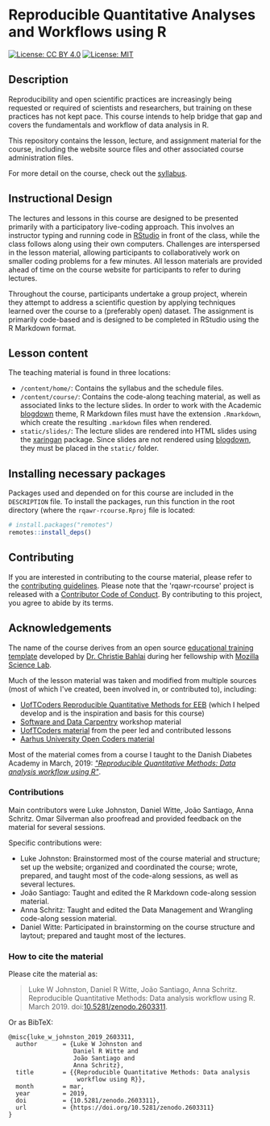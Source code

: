 
# Reproducible Quantitative Analyses and Workflows using R

[![License: CC BY 4.0](https://img.shields.io/badge/License-CC%20BY%204.0-lightgrey.svg)](https://creativecommons.org/licenses/by/4.0/)
[![License: MIT](https://img.shields.io/badge/License-MIT-yellow.svg)](https://opensource.org/licenses/MIT)

## Description

Reproducibility and open scientific practices are increasingly being requested
or required of scientists and researchers, but training on these practices has 
not kept pace. This course intends to help bridge that gap and covers the
fundamentals and workflow of data analysis in R.

This repository contains the lesson, lecture, and assignment material for the
course, including the website source files and other associated course
administration files. 

For more detail on the course, check out the [syllabus](https://rqawr-rcourse.lwjohnst.com).

## Instructional Design

The lectures and lessons in this course are designed to be presented primarily
with a participatory live-coding approach. This involves an instructor typing
and running code in [RStudio](https://www.rstudio.com/) in front of the class,
while the class follows along using their own computers. Challenges are
interspersed in the lesson material, allowing participants to collaboratively
work on smaller coding problems for a few minutes. All lesson materials are
provided ahead of time on the course website for participants to refer to during
lectures.

Throughout the course, participants undertake a group project, wherein they
attempt to address a scientific question by applying techniques learned over the
course to a (preferably open) dataset. The assignment is primarily code-based
and is designed to be completed in RStudio using the R Markdown format.

## Lesson content

The teaching material is found in three locations:

- `/content/home/`: Contains the syllabus and the schedule files.
- `/content/course/`: Contains the code-along teaching material, as well as
associated links to the lecture slides. In order to work with the Academic
[blogdown] theme, R Markdown files must have the extension `.Rmarkdown`, which
create the resulting `.markdown` files when rendered.
- `static/slides/`: The lecture slides are rendered into HTML slides using
the [xaringan] package. Since slides are not rendered using [blogdown], they
must be placed in the `static/` folder.

[xaringan]: https://github.com/yihui/xaringan
[blogdown]: https://bookdown.org/yihui/blogdown/

## Installing necessary packages

Packages used and depended on for this course are included in the `DESCRIPTION`
file. To install the packages, run this function in the root directory (where
the `rqawr-rcourse.Rproj` file is located:

```r
# install.packages("remotes")
remotes::install_deps()
```

## Contributing

If you are interested in contributing to the course material, please refer to
the [contributing guidelines](CONTRIBUTING.md). Please note that the
'rqawr-rcourse' project is released with a [Contributor Code of
Conduct](CODE_OF_CONDUCT.md). By contributing to this project, you agree to
abide by its terms.

## Acknowledgements

The name of the course derives from an open source [educational training
template](https://cbahlai.github.io/rqm-template/) developed by 
[Dr. Christie Bahlai](https://bahlailab.org/) during her fellowship with 
[Mozilla Science Lab](https://science.mozilla.org/).

Much of the lesson material was taken and modified from multiple sources (most
of which I've created, been involved in, or contributed to), including:

- [UofTCoders Reproducible Quantitative Methods for EEB](https://uoftcoders.github.io/rcourse/) 
(which I helped develop and is the inspiration and basis for this course)
- [Software and Data Carpentry](https://carpentries.org/) workshop material
- [UofTCoders material](https://uoftcoders.github.io/studyGroup/lessons/)
from the peer led and contributed lessons
- [Aarhus University Open Coders material](https://au-oc.github.io/content/)

Most of the material comes from a course I taught to the Danish Diabetes Academy 
in March, 2019:
[*"Reproducible Quantitative Methods: Data analysis workflow using R"*](https://dda-rcourse.lwjohnst.com/).

### Contributions

Main contributors were Luke Johnston, Daniel Witte, João Santiago, Anna Schritz.
Omar Silverman also proofread and provided feedback on the material for several sessions.

Specific contributions were:

- Luke Johnston: Brainstormed most of the course material and structure; set up
the website; organized and coordinated the course; wrote, prepared, and taught
most of the code-along sessions, as well as several lectures.
- João Santiago: Taught and edited the R Markdown code-along session material.
- Anna Schritz: Taught and edited the Data Management and Wrangling code-along
session material.
- Daniel Witte: Participated in brainstorming on the course structure and
laytout; prepared and taught most of the lectures.

### How to cite the material

Please cite the material as:

> Luke W Johnston, Daniel R Witte, João Santiago, Anna Schritz. Reproducible
Quantitative Methods: Data analysis workflow using R. March 2019.
doi:[10.5281/zenodo.2603311].

[10.5281/zenodo.2603311]: https://doi.org/10.5281/zenodo.2603310

Or as BibTeX:

```
@misc{luke_w_johnston_2019_2603311,
  author       = {Luke W Johnston and
                  Daniel R Witte and
                  João Santiago and
                  Anna Schritz},
  title        = {{Reproducible Quantitative Methods: Data analysis 
                   workflow using R}},
  month        = mar,
  year         = 2019,
  doi          = {10.5281/zenodo.2603311},
  url          = {https://doi.org/10.5281/zenodo.2603311}
}
```
